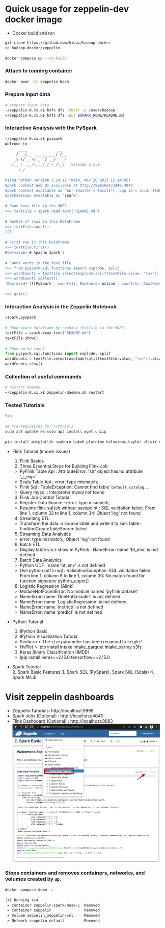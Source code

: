 # Quick usage for zeppelin-dev docker image
- Docker build and run
``` bash
git clone https://github.com/hibuz/hadoop-docker
cd hadoop-docker/zeppelin

docker compose up --no-build
```

### Attach to running container
``` bash
docker exec -it zeppelin bash
```

### Prepare input data
``` bash
# prepare input data
~/zeppelin-0.xx.x$ hdfs dfs -mkdir -p /user/hadoop
~/zeppelin-0.xx.x$ hdfs dfs -put $SPARK_HOME/README.md
```

### Interactive Analysis with the PySpark
``` bash
~/zeppelin-0.xx.x$ pyspark
Welcome to
      ____              __
     / __/__  ___ _____/ /__
    _\ \/ _ \/ _ `/ __/  '_/
   /__ / .__/\_,_/_/ /_/\_\   version 3.x.x
      /_/

Using Python version 3.10.12 (main, Nov 20 2023 15:14:05)
Spark context Web UI available at http://886166433d4e:4040
Spark context available as 'sc' (master = local[*], app id = local-1645887524271).
SparkSession available as 'spark'.

# Read text file in the HDFS
>>> textFile = spark.read.text("README.md")

# Number of rows in this DataFrame
>>> textFile.count()
125

# First row in this DataFrame
>>> textFile.first()
Row(value='# Apache Spark')

# Count words in the text file
>>> from pyspark.sql.functions import explode, split
>>> wordCounts = textFile.select(explode(split(textFile.value, "\s+")).alias("word")).groupBy("word").count()
>>> wordCounts.collect()
[Row(word='[![PySpark', count=1), Row(word='online', count=1), Row(word='graphs', count=1)...

>>> quit()
```

### Interactive Analysis in the Zeppelin Notebook
```python
%spark.pyspark

# Show spark dataframe by reading textfile in the HDFS
textFile = spark.read.text("README.md")
textFile.show()

# Show workd count
from pyspark.sql.functions import explode, split
wordCounts = textFile.select(explode(split(textFile.value, "\s+")).alias("word")).groupBy("word").count()
wordCounts.show()
```

### Collection of useful commands
```bash
# restart daemon
~/zeppelin-0.xx.x$ zeppelin-daemon.sh restart
```

### Tested Tutorials
```python
%sh

## Pre-requisites for Tutorials
sudo apt update && sudo apt install wget unzip

pip install matplotlib seaborn bokeh plotnine holoviews hvplot altair vega_datasets plotly
```

- Flink Tutorial (known issues)
  1. Flink Basics
  2. Three Essential Steps for Building Flink Job
    - PyFlink Table Api : AttributeError: 'str' object has no attribute '_j_expr'
    - Scala Table Api : error: type mismatch;
    - Flink Sql : TableException: Cannot find table '`default_catalog`...
    - Query mysql : Interpreter mysql not found
  3. Flink Job Control Tutorial
    - Register Data Source : error: type mismatch;
    - Resume flink sql job without savepoint : SQL validation failed. From line 1, column 32 to line 1, column 34: Object 'log' not found
  4. Streaming ETL
    - Transform the data in source table and write it to sink table : findAndCreateTableSource failed.
  5. Streaming Data Analytics
    - error: type mismatch;, Object 'log' not found
  6. Batch ETL
    - Display table via z.show in PyFlink : NameError: name 'bt_env' is not defined
  7. Batch Data Analytics
    - Python UDF : name 'bt_env' is not defined
    - Use python udf in sql : ValidationException: SQL validation failed. From line 1, column 8 to line 1, column 30: No match found for function signature python_upper(<CHARACTER>)
  8. Logistic Regression (Alink)
    - ModuleNotFoundError: No module named 'pyflink.dataset'
    - NameError: name 'OneHotEncoder' is not defined
    - NameError: name 'LogisticRegression' is not defined
    - NameError: name 'metrics' is not defined
    - NameError: name 'predict' is not defined

- Python Tutorial
  1. IPython Basic
  2. IPython Visualization Tutorial
    - Seaborn > The `size` parameter has been renamed to `height`! 
    - HvPlot > !pip install intake intake_parquet intake_xarray s3fs
  3. Keras Binary Classification (IMDB)
    - !pip install keras==2.15.0 tensorflow==2.15.0

- Spark Tutorial  
  2. Spark Basic Features
  3. Spark SQL (PySpark), Spark SQL (Scala)
  4. Spark MlLib

# Visit zeppelin dashboards
- Zeppelin Tutorials: http://localhost:9995
- Spark Jobs (Optional) : http://localhost:4040
- Flink Dashboard (Optional) : http://localhost:8083
![Zeppelin Tutorials](.assets/zeppelin_dev.jpg)

### Stops containers and removes containers, networks, and volumes created by `up`.
``` bash
docker compose down -v

[+] Running 4/4
 ✔ Container zeppelin-spark-base-1  Removed
 ✔ Container zeppelin               Removed
 ✔ Volume zeppelin_zeppelin-vol     Removed
 ✔ Network zeppelin_default         Removed
```
